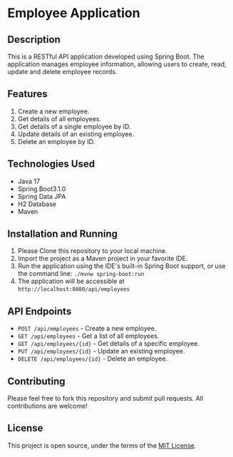 
# Employee Application

## Description

This is a RESTful API application developed using Spring Boot. The application manages employee information, allowing users to create, read, update and delete employee records.

## Features

1. Create a new employee.
2. Get details of all employees.
3. Get details of a single employee by ID.
4. Update details of an existing employee.
5. Delete an employee by ID.

## Technologies Used

* Java 17
* Spring Boot3.1.0
* Spring Data JPA
* H2 Database
* Maven 

## Installation and Running

1. Please Clone this repository to your local machine.
2. Import the project as a Maven project in your favorite IDE.
3. Run the application using the IDE's built-in Spring Boot support, or use the command line: `./mvnw spring-boot:run`
4. The application will be accessible at `http://localhost:8080/api/employees`

## API Endpoints

* `POST /api/employees` - Create a new employee.
* `GET /api/employees` - Get a list of all employees.
* `GET /api/employees/{id}` - Get details of a specific employee.
* `PUT /api/employees/{id}` - Update an existing employee.
* `DELETE /api/employees/{id}` - Delete an employee.

## Contributing

Please feel free to fork this repository and submit pull requests. All contributions are welcome!

## License

This project is open source, under the terms of the [MIT License](https://opensource.org/licenses/MIT).

